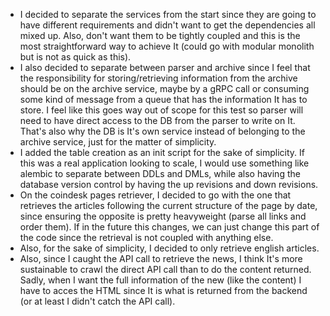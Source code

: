 - I decided to separate the services from the start since they are going to have different requirements and didn't want 
to get the dependencies all mixed up. Also, don't want them to be tightly coupled and this is the most straightforward
way to achieve It (could go with modular monolith but is not as quick as this).
- I also decided to separate between parser and archive since I feel that the responsibility for storing/retrieving
information from the archive should be on the archive service, maybe by a gRPC call or consuming some kind of message from
a queue that has the information It has to store. I feel like this goes way out of scope for this test so parser will
need to have direct access to the DB from the parser to write on It. That's also why the DB is It's own service instead 
of belonging to the archive service, just for the matter of simplicity.
- I added the table creation as an init script for the sake of simplicity. If this was a real application looking to scale,
I would use something like alembic to separate between DDLs and DMLs, while also having the database version control by
having the up revisions and down revisions.
- On the coindesk pages retriever, I decided to go with the one that retrieves the articles following the current structure
of the page by date, since ensuring the opposite is pretty heavyweight (parse all links and order them). If in the future
this changes, we can just change this part of the code since the retrieval is not coupled with anything else.
- Also, for the sake of simplicity, I decided to only retrieve english articles.
- Also, since I caught the API call to retrieve the news, I think It's more sustainable to crawl the direct API call than
to do the content returned. Sadly, when I want the full information of the new (like the content) I have to acces the HTML
since It is what is returned from the backend (or at least I didn't catch the API call).